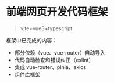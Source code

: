 # 前端网页开发代码框架

> vite+vue3+typescript

框架中已完成的内容：
* 部分依赖（vue、vue-router）自动导入
* 代码自动检查和错误纠正（eslint）
* 集成 vue-router、pinia、axios
* 组件库框架


